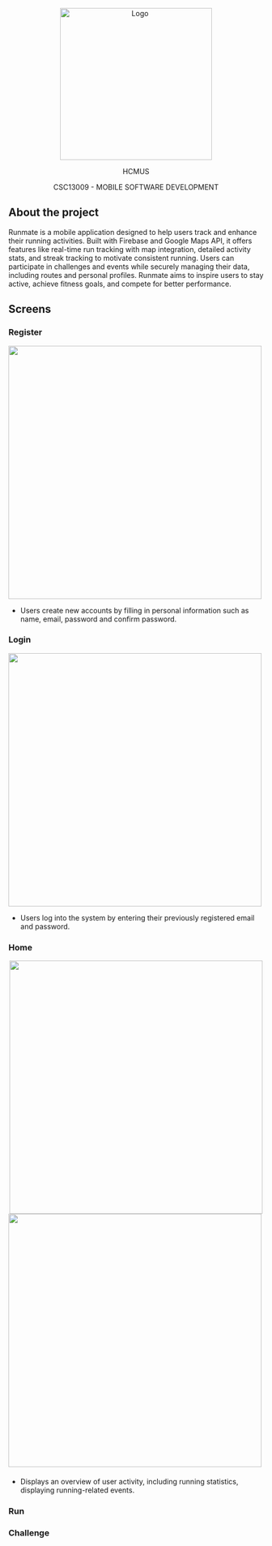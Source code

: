 <!--Project logo-->
<br />
<div align="center">
  <a>
    <img src="assets/images/logo.jpg" alt="Logo" width = 300>
  </a>
  <p align="center">HCMUS</p>
  <p align="center" style="text-transform: uppercase;">CSC13009 - Mobile Software Development</p>
</div>

<!--Table of contents-->

## About the project

Runmate is a mobile application designed to help users track and enhance their running activities. Built with Firebase and Google Maps API, it offers features like real-time run tracking with map integration, detailed activity stats, and streak tracking to motivate consistent running. Users can participate in challenges and events while securely managing their data, including routes and personal profiles. Runmate aims to inspire users to stay active, achieve fitness goals, and compete for better performance.

## Screens

### Register

<div align="center">
    <img src="assets/images/register.png" width = 500 style = "margin-right: 20px">
</div>

- Users create new accounts by filling in personal information such as name, email, password and confirm password.

### Login

<div align="center">
    <img src="assets/images/login.png" width = 500 style = "margin-right: 20px">
</div>

- Users log into the system by entering their previously registered email and password.

### Home

<div align="center">
    <img src="images/mainmenu.png" width = 500>
</div>

<div align="center" style = "margin-bottom: 20px">
    <img src="assets/images/home.png" width = 500 style = "margin-right: 20px">
</div>

- Displays an overview of user activity, including running statistics, displaying running-related events.

### Run

### Challenge
